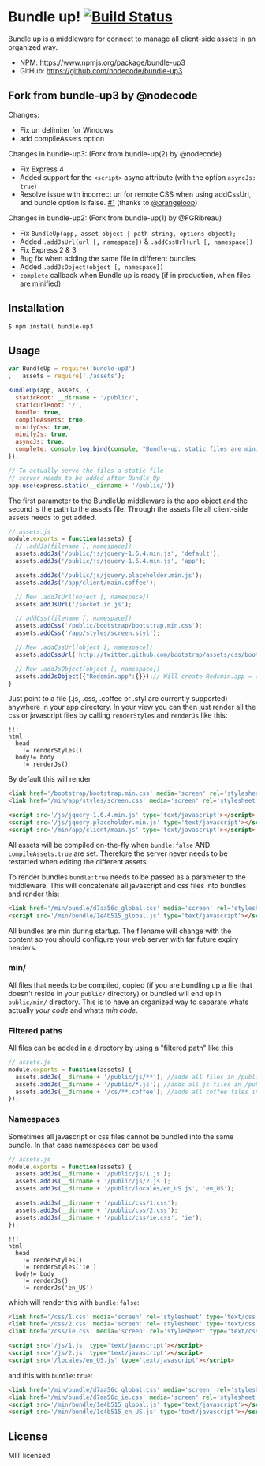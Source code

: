 Bundle up!  [![Build Status](https://secure.travis-ci.org/FGRibreau/bundle-up.png)](https://secure.travis-ci.org/FGRibreau/bundle-up)
==========

Bundle up is a middleware for connect to manage all client-side assets in an organized way.

* NPM: https://www.npmjs.org/package/bundle-up3
* GitHub: https://github.com/nodecode/bundle-up3

Fork from bundle-up3 by @nodecode
------------------
Changes:
* Fix url delimiter for Windows
* add compileAssets option

Changes in bundle-up3: (Fork from bundle-up(2) by @nodecode)

* Fix Express 4
* Added support for the `<script>` async attribute (with the option `asyncJs: true`)
* Resolve issue with incorrect url for remote CSS when using addCssUrl, and bundle option is false. [#1](https://github.com/nodecode/bundle-up3/pull/1) (thanks to [@orangeloop](https://github.com/orangeloop))

Changes in bundle-up2: (Fork from bundle-up(1) by @FGRibreau)

* Fix `BundleUp(app, asset object | path string, options object);`
* Added `.addJsUrl(url [, namespace])` & `.addCssUrl(url [, namespace])`
* Fix Express 2 & 3
* Bug fix when adding the same file in different bundles
* Added `.addJsObject(object [, namespace])`
* `complete` callback when Bundle up is ready (if in production, when files are minified)

Installation
------------

    $ npm install bundle-up3

Usage
-----

``` js
var BundleUp = require('bundle-up3')
,   assets = require('./assets');

BundleUp(app, assets, {
  staticRoot: __dirname + '/public/',
  staticUrlRoot: '/',
  bundle: true,
  compileAssets: true,
  minifyCss: true,
  minifyJs: true,
  asyncJs: true,
  complete: console.log.bind(console, "Bundle-up: static files are minified/ready")
});

// To actually serve the files a static file
// server needs to be added after Bundle Up
app.use(express.static(__dirname + '/public/'))
```

The first parameter to the BundleUp middleware is the app object and the second is the path to the assets file. Through the assets file all client-side assets needs to get added.

``` js
// assets.js
module.exports = function(assets) {
  // .addJs(filename [, namespace])
  assets.addJs('/public/js/jquery-1.6.4.min.js', 'default');
  assets.addJs('/public/js/jquery-1.6.4.min.js', 'app');

  assets.addJs('/public/js/jquery.placeholder.min.js');
  assets.addJs('/app/client/main.coffee');

  // New .addJsUrl(object [, namespace])
  assets.addJsUrl('/socket.io.js');

  // addCss(filename [, namespace])
  assets.addCss('/public/bootstrap/bootstrap.min.css');
  assets.addCss('/app/styles/screen.styl');

  // New .addCssUrl(object [, namespace])
  assets.addCssUrl('http://twitter.github.com/bootstrap/assets/css/bootstrap.css');

  // New .addJsObject(object [, namespace])
  assets.addJsObject({"Redsmin.app":{}});// Will create Redsmin.app = {};
}
```

Just point to a file (.js, .css, .coffee or .styl are currently supported) anywhere in your app directory. In your view you can then just render all the css or javascript files by calling `renderStyles` and `renderJs` like this:

``` jade
!!!
html
  head
    != renderStyles()
  body!= body
    != renderJs()
```

By default this will render

``` html
<link href='/bootstrap/bootstrap.min.css' media='screen' rel='stylesheet' type='text/css'/>
<link href='/min/app/styles/screen.css' media='screen' rel='stylesheet' type='text/css'/>

<script src='/js/jquery-1.6.4.min.js' type='text/javascript'></script>
<script src='/js/jquery.placeholder.min.js' type='text/javascript'></script>
<script src='/min/app/client/main.js' type='text/javascript'></script>
```

All assets will be compiled on-the-fly when `bundle:false` AND `compileAssets:true` are set. Therefore the server never
needs to be restarted when editing the different assets.

To render bundles `bundle:true` needs to be passed as a parameter to the middleware. This will concatenate all javascript and css files into bundles and render this:

``` html
<link href='/min/bundle/d7aa56c_global.css' media='screen' rel='stylesheet' type='text/css'/>
<script src='/min/bundle/1e4b515_global.js' type='text/javascript'></script>
```

All bundles are min during startup. The filename will change with the content so you should configure your web server with far future expiry headers.

### min/

All files that needs to be compiled, copied (if you are bundling up a file that doesn't reside in your `public/` directory) or bundled will end up in `public/min/` directory. This is to have an organized way to separate whats actually *your code* and whats *min code*.

### Filtered paths

All files can be added in a directory by using a "filtered path" like this

``` js
// assets.js
module.exports = function(assets) {
  assets.addJs(__dirname + '/public/js/**'); //adds all files in /public/js (subdirectories included)
  assets.addJs(__dirname + '/public/*.js'); //adds all js files in /public
  assets.addJs(__dirname + '/cs/**.coffee'); //adds all coffee files in /cs (subdirectories included)
});
```
### Namespaces

Sometimes all javascript or css files cannot be bundled into the same bundle. In that case
namespaces can be used

``` js
// assets.js
module.exports = function(assets) {
  assets.addJs(__dirname + '/public/js/1.js');
  assets.addJs(__dirname + '/public/js/2.js');
  assets.addJs(__dirname + '/public/locales/en_US.js', 'en_US');

  assets.addJs(__dirname + '/public/css/1.css');
  assets.addJs(__dirname + '/public/css/2.css');
  assets.addJs(__dirname + '/public/css/ie.css', 'ie');
});
```

``` jade
!!!
html
  head
    != renderStyles()
    != renderStyles('ie')
  body!= body
    != renderJs()
    != renderJs('en_US')
```

which will render this with `bundle:false`:

``` html
<link href='/css/1.css' media='screen' rel='stylesheet' type='text/css'/>
<link href='/css/2.css' media='screen' rel='stylesheet' type='text/css'/>
<link href='/css/ie.css' media='screen' rel='stylesheet' type='text/css'/>

<script src='/js/1.js' type='text/javascript'></script>
<script src='/js/2.js' type='text/javascript'></script>
<script src='/locales/en_US.js' type='text/javascript'></script>
```

and this with `bundle:true`:

``` html
<link href='/min/bundle/d7aa56c_global.css' media='screen' rel='stylesheet' type='text/css'/>
<link href='/min/bundle/d7aa56c_ie.css' media='screen' rel='stylesheet' type='text/css'/>
<script src='/min/bundle/1e4b515_global.js' type='text/javascript'></script>
<script src='/min/bundle/1e4b515_en_US.js' type='text/javascript'></script>
```

License
-------

MIT licensed
